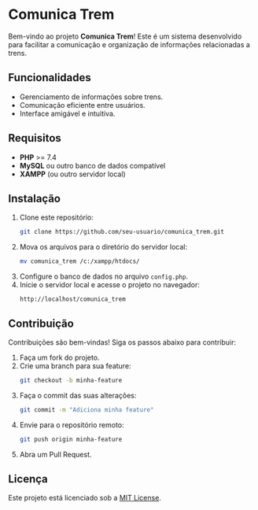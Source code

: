 # Comunica Trem

Bem-vindo ao projeto **Comunica Trem**! Este é um sistema desenvolvido para facilitar a comunicação e organização de informações relacionadas a trens.

## Funcionalidades

- Gerenciamento de informações sobre trens.
- Comunicação eficiente entre usuários.
- Interface amigável e intuitiva.

## Requisitos

- **PHP** >= 7.4
- **MySQL** ou outro banco de dados compatível
- **XAMPP** (ou outro servidor local)

## Instalação

1. Clone este repositório:
    ```bash
    git clone https://github.com/seu-usuario/comunica_trem.git
    ```
2. Mova os arquivos para o diretório do servidor local:
    ```bash
    mv comunica_trem /c:/xampp/htdocs/
    ```
3. Configure o banco de dados no arquivo `config.php`.
4. Inicie o servidor local e acesse o projeto no navegador:
    ```
    http://localhost/comunica_trem
    ```

## Contribuição

Contribuições são bem-vindas! Siga os passos abaixo para contribuir:

1. Faça um fork do projeto.
2. Crie uma branch para sua feature:
    ```bash
    git checkout -b minha-feature
    ```
3. Faça o commit das suas alterações:
    ```bash
    git commit -m "Adiciona minha feature"
    ```
4. Envie para o repositório remoto:
    ```bash
    git push origin minha-feature
    ```
5. Abra um Pull Request.

## Licença

Este projeto está licenciado sob a [MIT License](LICENSE).
